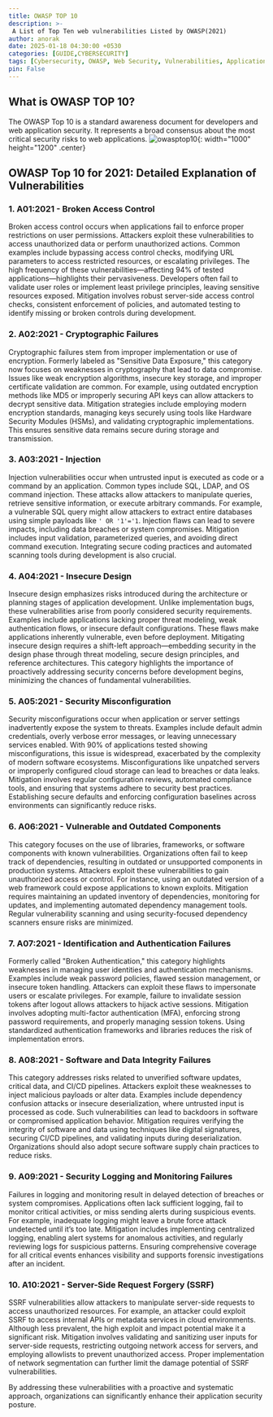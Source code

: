 ```yaml
---
title: OWASP TOP 10
description: >-
 A List of Top Ten web vulnerabilities Listed by OWASP(2021)
author: anorak
date: 2025-01-18 04:30:00 +0530
categories: [GUIDE,CYBERSECURITY]
tags: [Cybersecurity, OWASP, Web Security, Vulnerabilities, Application Security, Secure Coding, Best Practices]
pin: False
---
```


## What is OWASP TOP 10?
The OWASP Top 10 is a standard awareness document for developers and web application security. It represents a broad consensus about the most critical security risks to web applications.
![owasptop10](/assets/img/202501/owasp.png){: width="1000" height="1200"  .center}

## OWASP Top 10 for 2021: Detailed Explanation of Vulnerabilities

### 1. **A01:2021 - Broken Access Control**  
Broken access control occurs when applications fail to enforce proper restrictions on user permissions. Attackers exploit these vulnerabilities to access unauthorized data or perform unauthorized actions. Common examples include bypassing access control checks, modifying URL parameters to access restricted resources, or escalating privileges. The high frequency of these vulnerabilities—affecting 94% of tested applications—highlights their pervasiveness. Developers often fail to validate user roles or implement least privilege principles, leaving sensitive resources exposed. Mitigation involves robust server-side access control checks, consistent enforcement of policies, and automated testing to identify missing or broken controls during development.



### 2. **A02:2021 - Cryptographic Failures**  
Cryptographic failures stem from improper implementation or use of encryption. Formerly labeled as "Sensitive Data Exposure," this category now focuses on weaknesses in cryptography that lead to data compromise. Issues like weak encryption algorithms, insecure key storage, and improper certificate validation are common. For example, using outdated encryption methods like MD5 or improperly securing API keys can allow attackers to decrypt sensitive data. Mitigation strategies include employing modern encryption standards, managing keys securely using tools like Hardware Security Modules (HSMs), and validating cryptographic implementations. This ensures sensitive data remains secure during storage and transmission.



### 3. **A03:2021 - Injection**  
Injection vulnerabilities occur when untrusted input is executed as code or a command by an application. Common types include SQL, LDAP, and OS command injection. These attacks allow attackers to manipulate queries, retrieve sensitive information, or execute arbitrary commands. For example, a vulnerable SQL query might allow attackers to extract entire databases using simple payloads like `' OR '1'='1`. Injection flaws can lead to severe impacts, including data breaches or system compromises. Mitigation includes input validation, parameterized queries, and avoiding direct command execution. Integrating secure coding practices and automated scanning tools during development is also crucial.



### 4. **A04:2021 - Insecure Design**  
Insecure design emphasizes risks introduced during the architecture or planning stages of application development. Unlike implementation bugs, these vulnerabilities arise from poorly considered security requirements. Examples include applications lacking proper threat modeling, weak authentication flows, or insecure default configurations. These flaws make applications inherently vulnerable, even before deployment. Mitigating insecure design requires a shift-left approach—embedding security in the design phase through threat modeling, secure design principles, and reference architectures. This category highlights the importance of proactively addressing security concerns before development begins, minimizing the chances of fundamental vulnerabilities.



### 5. **A05:2021 - Security Misconfiguration**  
Security misconfigurations occur when application or server settings inadvertently expose the system to threats. Examples include default admin credentials, overly verbose error messages, or leaving unnecessary services enabled. With 90% of applications tested showing misconfigurations, this issue is widespread, exacerbated by the complexity of modern software ecosystems. Misconfigurations like unpatched servers or improperly configured cloud storage can lead to breaches or data leaks. Mitigation involves regular configuration reviews, automated compliance tools, and ensuring that systems adhere to security best practices. Establishing secure defaults and enforcing configuration baselines across environments can significantly reduce risks.



### 6. **A06:2021 - Vulnerable and Outdated Components**  
This category focuses on the use of libraries, frameworks, or software components with known vulnerabilities. Organizations often fail to keep track of dependencies, resulting in outdated or unsupported components in production systems. Attackers exploit these vulnerabilities to gain unauthorized access or control. For instance, using an outdated version of a web framework could expose applications to known exploits. Mitigation requires maintaining an updated inventory of dependencies, monitoring for updates, and implementing automated dependency management tools. Regular vulnerability scanning and using security-focused dependency scanners ensure risks are minimized.



### 7. **A07:2021 - Identification and Authentication Failures**  
Formerly called "Broken Authentication," this category highlights weaknesses in managing user identities and authentication mechanisms. Examples include weak password policies, flawed session management, or insecure token handling. Attackers can exploit these flaws to impersonate users or escalate privileges. For example, failure to invalidate session tokens after logout allows attackers to hijack active sessions. Mitigation involves adopting multi-factor authentication (MFA), enforcing strong password requirements, and properly managing session tokens. Using standardized authentication frameworks and libraries reduces the risk of implementation errors.



### 8. **A08:2021 - Software and Data Integrity Failures**  
This category addresses risks related to unverified software updates, critical data, and CI/CD pipelines. Attackers exploit these weaknesses to inject malicious payloads or alter data. Examples include dependency confusion attacks or insecure deserialization, where untrusted input is processed as code. Such vulnerabilities can lead to backdoors in software or compromised application behavior. Mitigation requires verifying the integrity of software and data using techniques like digital signatures, securing CI/CD pipelines, and validating inputs during deserialization. Organizations should also adopt secure software supply chain practices to reduce risks.



### 9. **A09:2021 - Security Logging and Monitoring Failures**  
Failures in logging and monitoring result in delayed detection of breaches or system compromises. Applications often lack sufficient logging, fail to monitor critical activities, or miss sending alerts during suspicious events. For example, inadequate logging might leave a brute force attack undetected until it’s too late. Mitigation includes implementing centralized logging, enabling alert systems for anomalous activities, and regularly reviewing logs for suspicious patterns. Ensuring comprehensive coverage for all critical events enhances visibility and supports forensic investigations after an incident.



### 10. **A10:2021 - Server-Side Request Forgery (SSRF)**  
SSRF vulnerabilities allow attackers to manipulate server-side requests to access unauthorized resources. For example, an attacker could exploit SSRF to access internal APIs or metadata services in cloud environments. Although less prevalent, the high exploit and impact potential make it a significant risk. Mitigation involves validating and sanitizing user inputs for server-side requests, restricting outgoing network access for servers, and employing allowlists to prevent unauthorized access. Proper implementation of network segmentation can further limit the damage potential of SSRF vulnerabilities.



By addressing these vulnerabilities with a proactive and systematic approach, organizations can significantly enhance their application security posture.

